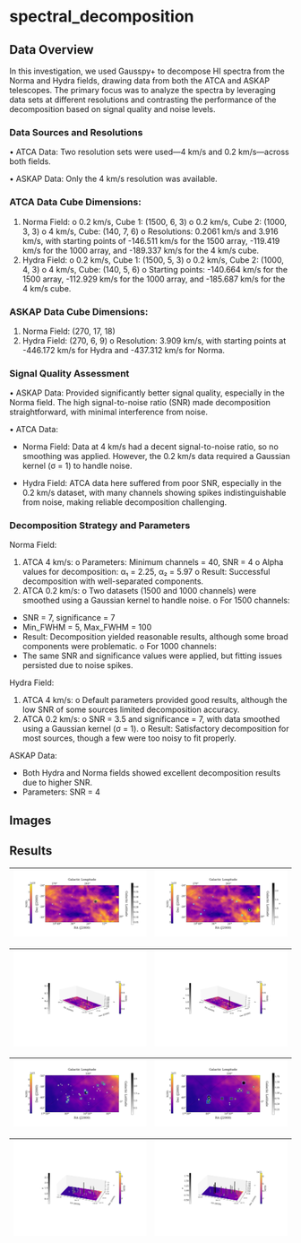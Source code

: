# spectral_decomposition
## Data Overview
In this investigation, we used Gausspy+ to decompose HI spectra from the Norma and Hydra fields, drawing data from both the ATCA and ASKAP telescopes. The primary focus was to analyze the spectra by leveraging data sets at different resolutions and contrasting the performance of the decomposition based on signal quality and noise levels.
### Data Sources and Resolutions ###
•	ATCA Data: Two resolution sets were used—4 km/s and 0.2 km/s—across both fields.

•	ASKAP Data: Only the 4 km/s resolution was available.
### ATCA Data Cube Dimensions:
1.	Norma Field:
o	0.2 km/s, Cube 1: (1500, 6, 3)
o	0.2 km/s, Cube 2: (1000, 3, 3)
o	4 km/s, Cube: (140, 7, 6)
o	Resolutions: 0.2061 km/s and 3.916 km/s, with starting points of -146.511 km/s for the 1500 array, -119.419 km/s for the 1000 array, and -189.337 km/s for the 4 km/s cube.
2.	Hydra Field:
o	0.2 km/s, Cube 1: (1500, 5, 3)
o	0.2 km/s, Cube 2: (1000, 4, 3)
o	4 km/s, Cube: (140, 5, 6)
o	Starting points: -140.664 km/s for the 1500 array, -112.929 km/s for the 1000 array, and -185.687 km/s for the 4 km/s cube.
### ASKAP Data Cube Dimensions:
1.	Norma Field: (270, 17, 18)
2.	Hydra Field: (270, 6, 9)
o	Resolution: 3.909 km/s, with starting points at -446.172 km/s for Hydra and -437.312 km/s for Norma.
### Signal Quality Assessment
•	ASKAP Data: Provided significantly better signal quality, especially in the Norma field. The high signal-to-noise ratio (SNR) made decomposition straightforward, with minimal interference from noise.

•	ATCA Data:
-	Norma Field: Data at 4 km/s had a decent signal-to-noise ratio, so no smoothing was applied. However, the 0.2 km/s data required a Gaussian kernel (σ = 1) to handle noise.

-	Hydra Field: ATCA data here suffered from poor SNR, especially in the 0.2 km/s dataset, with many channels showing spikes indistinguishable from noise, making reliable decomposition challenging.
### Decomposition Strategy and Parameters
Norma Field:
1.	ATCA 4 km/s:
o	Parameters: Minimum channels = 40, SNR = 4
o	Alpha values for decomposition: α₁ = 2.25, α₂ = 5.97
o	Result: Successful decomposition with well-separated components.
2.	ATCA 0.2 km/s:
o	Two datasets (1500 and 1000 channels) were smoothed using a Gaussian kernel to handle noise.
o	For 1500 channels:
-	SNR = 7, significance = 7
-	Min_FWHM = 5, Max_FWHM = 100
-	Result: Decomposition yielded reasonable results, although some broad components were problematic.
o	For 1000 channels:
-	The same SNR and significance values were applied, but fitting issues persisted due to noise spikes.

Hydra Field:
1.	ATCA 4 km/s:
o	Default parameters provided good results, although the low SNR of some sources limited decomposition accuracy.
2.	ATCA 0.2 km/s:
o	SNR = 3.5 and significance = 7, with data smoothed using a Gaussian kernel (σ = 1).
o	Result: Satisfactory decomposition for most sources, though a few were too noisy to fit properly.

ASKAP Data:
-	Both Hydra and Norma fields showed excellent decomposition results due to higher SNR.
-	Parameters: SNR = 4

## Images
## Results

| ![tau_hydra4k](images/ATCA/amp_hydra_4k.png) | ![tau_hydrav2](images/ATCA/amp_hydra_v2.png) |
|:-------------------------------------------:|:-------------------------------------------:|

| ![tau_hydra4k](images/ATCA/max_amp_hydra_4k_3D.png) | ![tau_hydrav2](images/ATCA/max_amp_hydra_v2_3D.png) |
|:-------------------------------------------:|:-------------------------------------------:|

| ![tau_hydra4k](images/ATCA/amp_norma_4k.png) | ![tau_hydrav2](images/ATCA/amp_norma_v2.png) |
|:-------------------------------------------:|:-------------------------------------------:|

| ![tau_hydra4k](images/ATCA/max_amp_norma_4k_3D.png) | ![tau_hydrav2](images/ATCA/max_amp_norma_v2_3D.png) |
|:-------------------------------------------:|:-------------------------------------------:|

